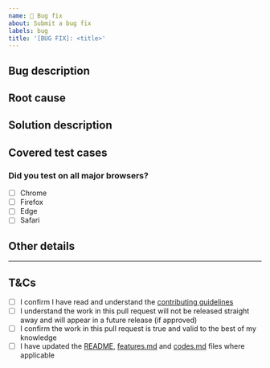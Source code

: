 ```yaml
---
name: 🐞 Bug fix
about: Submit a bug fix
labels: bug
title: '[BUG FIX]: <title>'
---
```


## Bug description
<!--
  Clearly and concisely describe the problem.
  Link to an existing issue if one exists.
  Provide any screenshots if applicable.
-->

## Root cause
<!--
  Briefly describe the root cause and analysis of the problem.
-->

## Solution description
<!--
  Describe your investigation and your code changes in detail.
  Explain the technical solution you have provided and how it fixes the issue case.
  Provide any screenshots if applicable.
-->

## Covered test cases
<!--
  Were any tests added or modified for this fix, or was only manual testing applicable?
  Can we add a test to prevent this bug from happening in the future (if applicable)?
-->

### Did you test on all major browsers?
<!--
  Put an `x` in all the boxes that apply.
  If not, please add a brief explanation as to why you couldn't (e.g. "I couldn't test Safari because I don't have access to an Apple device).
-->
- [ ] Chrome
- [ ] Firefox
- [ ] Edge
- [ ] Safari

## Other details
<!--
  Please add any other details we should be aware of below that don't fit in any of the categories above (e.g. "I would like this pull request to contribute towards my Hacktoberfest contributions").
  If you have nothing to add here, put "N/A".
-->

---

## T&Cs
<!--
  Put an `x` in all the boxes that you agree to.
-->

- [ ] I confirm I have read and understand the [contributing guidelines](../../CONTRIBUTING.md)
- [ ] I understand the work in this pull request will not be released straight away and will appear in a future release (if approved)
- [ ] I confirm the work in this pull request is true and valid to the best of my knowledge
- [ ] I have updated the [README](../../README.md), [features.md](../../features.md) and [codes.md](../../codes.md) files where applicable